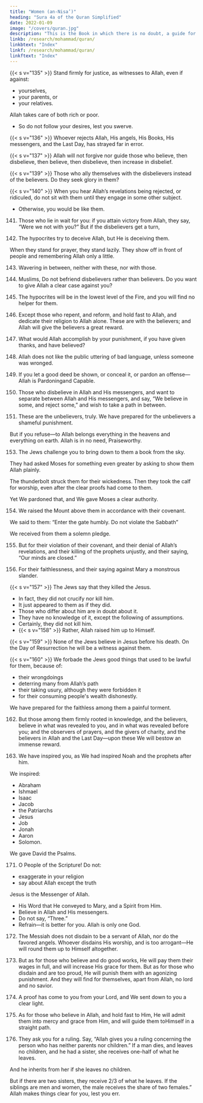 ```yaml
---
title: "Women (an-Nisa’)"
heading: "Sura 4a of the Quran Simplified"
date: 2022-01-09
image: "/covers/quran.jpg"
description: "This is the Book in which there is no doubt, a guide for the righteous."
linkb: /research/mohammad/quran/
linkbtext: "Index"
linkf: /research/mohammad/quran/
linkftext: "Index"
---
```



{{< s v="135" >}} Stand firmly for justice, as witnesses to Allah, even if against:
- yourselves,
- your parents, or
- your relatives.

Allah takes care of both rich or poor.
- So do not follow your desires, lest you swerve. 
<!-- - If you deviate, or turn away—then Allah is Aware of what you do. -->

{{< s v="136" >}} <!-- 136. Muslims,  Believe in Allah and His messenger, and the Book He sent down to His messenger, and the Book He sent down before. --> Whoever rejects Allah, His angels, His Books, His messengers, and the Last Day, has strayed far in error.

{{< s v="137" >}} Allah will not forgive nor guide those who believe, then disbelieve, then believe, then disbelieve, then increase in disbelief.

<!-- 138. Inform the hypocrites that they will have a painful punishment. -->

{{< s v="139" >}} Those who ally themselves with the disbelievers instead of the believers. Do they seek glory in them? 

{{< s v="140" >}} When you hear Allah’s revelations being rejected, or ridiculed, do not sit with them until they engage in some other subject. 
- Otherwise, you would be like them. <!-- Allah will gather the hypocrites and the disbelievers, into Hell, altogether. -->

141. Those who lie in wait for you: if you attain victory from Allah, they say, “Were we not with you?” But if the disbelievers get a turn,

142. The hypocrites try to deceive Allah, but He is deceiving them. 

When they stand for prayer, they stand lazily. They show off in front of people and remembering Allah only a little.

143. Wavering in between, neither with these, nor with those. <!-- Whomever Allah sends astray, you will never find for him a way. -->

144. Muslims,  Do not befriend disbelievers rather than believers. Do you want to give Allah a clear case against you? 

145. The hypocrites will be in the lowest level of the Fire, and you will find no helper for them.

146. Except those who repent, and reform, and hold fast to Allah, and dedicate their religion
to Allah alone. These are with the believers; and Allah will give the believers a great reward.

147. What would Allah accomplish by your punishment, if you have given thanks, and have believed? 

148. Allah does not like the public uttering of bad language, unless someone was wronged.


149. If you let a good deed be shown, or conceal
it, or pardon an offense—Allah is Pardoningand Capable.

150. Those who disbelieve in Allah and His messengers, and want to separate between
Allah and His messengers, and say, “We believe in some, and reject some,” and wish to take a path in between.

151. These are the unbelievers, truly. We have prepared for the unbelievers a shameful punishment.

But if you refuse—to Allah belongs everything in the heavens and everything on earth.
Allah is in no need, Praiseworthy. 


<!-- 152. As for those who believe in Allah and His messengers, and make no distinction be-
tween any of them—He will give them their rewards. Allah is Forgiver and Merciful. -->

153. The Jews challenge you to bring down to them a book from the sky.

They had asked Moses for something even greater by asking to show them Allah plainly.

The thunderbolt struck them for their wickedness. Then they took the calf for worship, even after the clear proofs had come to them.

Yet We pardoned that, and We gave Moses a clear authority.

154. We raised the Mount above them in accordance with their covenant. 

We said to them: “Enter the gate humbly. Do not violate the Sabbath”

We received from them a solemn pledge.

155. But for their violation of their covenant, and their denial of Allah’s revelations, and
their killing of the prophets unjustly, and
their saying, “Our minds are closed.” 

<!-- In fact,
Allah has sealed them for their disbelief, so
they do not believe, except for a few. -->

156. For their faithlessness, and their saying against Mary a monstrous slander.

{{< s v="157" >}} The Jews say that they killed the Jesus. 
- In fact, they did not crucify nor kill him.
-  It just appeared to them as if they did.
- Those who differ about him are in doubt about it.
- They have no knowledge of it, except the following of assumptions. 
- Certainly, they did not kill him.
- {{< s v="158" >}} Rather, Allah raised him up to Himself.

{{< s v="159" >}} None of the Jews believe in Jesus before his death. On the Day of Resurrection he will be a witness against them.

{{< s v="160" >}} We forbade the Jews good things that used to be lawful for them, because of:
- their wrongdoings
- deterring many from Allah’s path
- their taking usury, although they were forbidden it
- for their consuming people's wealth dishonestly. 

We have prepared for the faithless among them a painful torment.

162. But those among them firmly rooted in knowledge, and the believers, believe in what was revealed to you, and in what was revealed before you; and the observers of prayers, and the givers of charity, and the believers in Allah and the Last Day—upon these We will bestow an immense reward.

163. We have inspired you, as We had inspired Noah and the prophets after him.

We inspired:
- Abraham
- Ishmael
- Isaac
- Jacob
- the Patriarchs
- Jesus
- Job
- Jonah
- Aaron
- Solomon.

We gave David the Psalms.

<!-- 164. Some messengers We have already told you about, while some messengers We have not told you about. And Allah spoke to Moses directly.

165. Messengers delivering good news, and bringing warnings; so that people may have
no excuse before Allah after the coming of the messengers.

166. But Allah bears witness to what He revealed to you. He revealed it with His
knowledge. And the angels bear witness. Though Allah is a sufficient witness. -->
<!-- 167. Those who disbelieve and repel from Allah’s path have gone far astray. -->

<!-- 168. Those who disbelieve and transgress; Allah is not about to forgive them, nor will He
guide them to any path.

169. Except to the path of Hell, where they will dwell forever. And that is easy for Allah.

170. O people! The Messenger has come to you with the truth from your Lord, so believe— that is best for you. But if you disbelieve, to
Allah belongs everything in the heavens and the earth. Allah is Omniscient and Wise. -->

171. O People of the Scripture! Do not:
- exaggerate in your religion
- say about Allah except the truth

Jesus is the Messenger of Allah. 
- His Word that He conveyed to Mary, and a Spirit from Him. 
- Believe in Allah and His messengers. 
- Do not say, “Three.” 
- Refrain—it is better for you. Allah is only one God. 

<!-- Glory be to Him—that He should have
a son. To Him belongs everything in the heavens and the earth, and Allah is a sufficient Protector. -->


172. The Messiah does not disdain to be a servant of Allah, nor do the favored angels. Whoever disdains His worship, and is too arrogant—He will round them up to Himself altogether.

173. But as for those who believe and do good works, He will pay them their wages in full,
and will increase His grace for them. But as for those who disdain and are too proud, He
will punish them with an agonizing punishment. And they will find for themselves,
apart from Allah, no lord and no savior.

174. A proof has come to you from your Lord, and We sent down to you a clear light.

175. As for those who believe in Allah, and hold fast to Him, He will admit them into mercy
and grace from Him, and will guide them toHimself in a straight path.

176. They ask you for a ruling. Say, “Allah gives you a ruling concerning the person who has
neither parents nor children.” If a man dies, and leaves no children, and he had a sister,
she receives one-half of what he leaves. 

And he inherits from her if she leaves no children. 

But if there are two sisters, they receive 2/3 of what he leaves. If the siblings are men and women, the male receives the share
of two females.” Allah makes things clear for you, lest you err. <!-- Allah is Aware of every-
thing. -->
